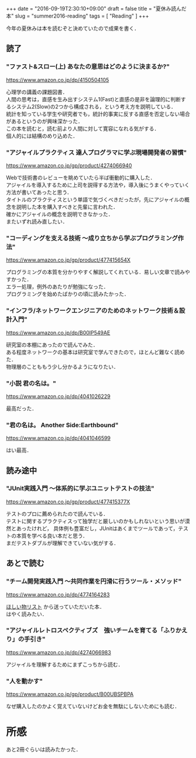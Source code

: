 +++
date = "2016-09-19T2:30:10+09:00"
draft = false
title = "夏休み読んだ本"
slug = "summer2016-reading"
tags = [ "Reading" ]
+++

今年の夏休みは本を読むぞと決めていたので成果を書く．

## 読了

### "ファスト&スロー(上) あなたの意思はどのように決まるか?"
https://www.amazon.co.jp/dp/4150504105

心理学の講義の課題図書．  
人間の思考は，直感を生み出すシステム1(Fast)と直感の是非を論理的に判断するシステム2(Slow)の2つから構成される，という考え方を説明している．  
統計を知っている学生や研究者でも，統計的事実に反する直感を否定しない場合があるというのが興味深かった．  
この本を読むと，読む前より人間に対して寛容になれる気がする．  
個人的には結構のめり込めた．

### "アジャイルプラクティス 達人プログラマに学ぶ現場開発者の習慣"
https://www.amazon.co.jp/gp/product/4274066940

Webで技術書のレビューを眺めていたら半ば衝動的に購入した．  
アジャイルを導入するために上司を説得する方法や，導入後にうまくやっていく方法が書いてあったと思う．  
タイトルのプラクティスという単語で気づくべきだったが，先にアジャイルの概念を説明した本を購入すべきと先輩に言われた．  
確かにアジャイルの概念を説明できなかった．  
またいずれ読み直したい．

### "コーディングを支える技術 〜成り立ちから学ぶプログラミング作法"
https://www.amazon.co.jp/gp/product/477415654X

プログラミングの本質を分かりやすく解説してくれている．易しい文章で読みやすかった．  
エラー処理，例外のあたりが勉強になった．  
プログラミングを始めたばかりの頃に読みたかった．

### "インフラ/ネットワークエンジニアのためのネットワーク技術＆設計入門"
https://www.amazon.co.jp/dp/B00IP549AE

研究室の本棚にあったので読んでみた．  
ある程度ネットワークの基本は研究室で学んできたので，ほとんど難なく読めた．  
物理層のことももう少し分かるようになりたい．

### "小説 君の名は。"
https://www.amazon.co.jp/dp/4041026229

最高だった．

### "君の名は。 Another Side:Earthbound"
https://www.amazon.co.jp/dp/4041046599

はい最高．

## 読み途中

### "JUnit実践入門 〜体系的に学ぶユニットテストの技法"
https://www.amazon.co.jp/gp/product/477415377X

テストのプロに薦められたので読んでいる．  
テストに関するプラクティスって独学だと厳しいのかもしれないという思いが漠然とあったけれど，
具体例も豊富だし，JUnitはあくまでツールであって，テストの本質を学べる良い本だと思う．  
まだテストダブルが理解できていない気がする．


## あとで読む

### "チーム開発実践入門 〜共同作業を円滑に行うツール・メソッド"
https://www.amazon.co.jp/dp/4774164283

[ほしい物リスト](http://www.amazon.co.jp/registry/wishlist/LL0MU5TYRRG4/ref=cm_sw_r_tw_ws_x_LFS3xbMAQ4VX7) から送っていただいた本．  
はやく読みたい．

### "アジャイルレトロスペクティブズ　強いチームを育てる「ふりかえり」の手引き"
https://www.amazon.co.jp/dp/4274066983

アジャイルを理解するためにまずこっちから読む．

### "人を動かす"
https://www.amazon.co.jp/gp/product/B00UBSPBPA

なぜ購入したのかよく覚えていないけどお金を無駄にしないためにも読む．

# 所感
あと2冊ぐらいは読みたかった．
